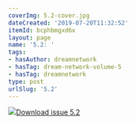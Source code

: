 ```yaml
---
coverImg: 5.2-cover.jpg
dateCreated: '2019-07-20T11:32:52'
itemId: bcphbmgxd6x
layout: page
name: '5.2: '
tags:
- hasAuthor: dreamnetwork
- hasTag: dream-network-volume-5
- hasTag: dreamnetwork
type: post
urlSlug: '5.2'
---
```

<img class="card-journal-img" src="../images/5.2-rect.jpg"/><a href="../files/pdfs/Volume_5/5.2-Dream-Network-Bulletin_Volume-5-Number-2.pdf" download="">Download issue 5.2</a>